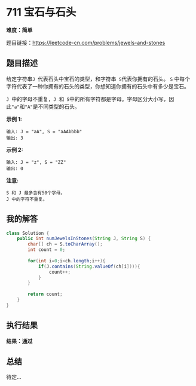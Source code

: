 # 711 宝石与石头

**难度：简单**

题目链接：https://leetcode-cn.com/problems/jewels-and-stones

## 题目描述

 给定字符串`J `代表石头中宝石的类型，和字符串` S`代表你拥有的石头。 `S` 中每个字符代表了一种你拥有的石头的类型，你想知道你拥有的石头中有多少是宝石。

`J `中的字母不重复，`J `和` S`中的所有字符都是字母。字母区分大小写，因此`"a"`和`"A"`是不同类型的石头。

**示例 1:**

```
输入: J = "aA", S = "aAAbbbb"
输出: 3
```

**示例 2:**

```
输入: J = "z", S = "ZZ"
输出: 0
```

**注意:**

```
S 和 J 最多含有50个字母。
J 中的字符不重复。
```



## 我的解答

```java
class Solution {
    public int numJewelsInStones(String J, String S) {
        char[] ch = S.toCharArray();
        int count = 0;
        
        for(int i=0;i<ch.length;i++){
        	if(J.contains(String.valueOf(ch[i]))){
        		count++;
        	}
        }
        
        return count;
    }
}
```



## 执行结果

**结果：通过**



## 总结

待定...